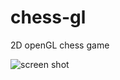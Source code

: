 # chess-gl
2D openGL chess game

![screen shot 
](https://github.com/DhanushMurali/chess-gl/blob/master/Capture.PNG)
